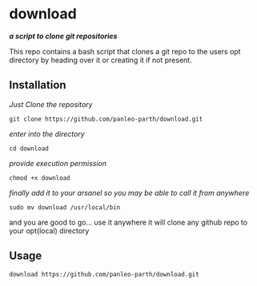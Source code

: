 # download
***a script to clone git repositories***

This repo contains a bash script that clones a git repo to the users opt directory by heading over it or creating it if not present.

## Installation
*Just Clone the repository*

`git clone https://github.com/panleo-parth/download.git`

*enter into the directory*

`cd download`

*provide execution permission*

`chmod +x download`

*finally add it to your arsanel so you may be able to call it from anywhere*

`sudo mv download /usr/local/bin`

and you are good to go...
use it anywhere it will clone any github repo to your opt(local) directory 

## Usage
`download https://github.com/panleo-parth/download.git`
